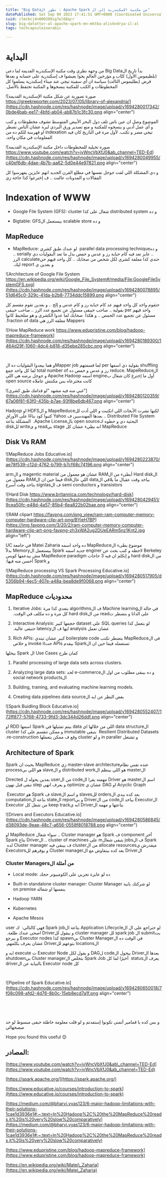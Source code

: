 ```yaml
---
title: "ِBig Dataتطور ال : Apache Spark من مكتبة الإسكندرية إلى ال"
datePublished: Sat Sep 09 2023 17:41:51 GMT+0000 (Coordinated Universal Time)
cuid: clmcbcj4n000209ig7wl68qcr
slug: big-datattor-al-apache-spark-mn-mktba-aliskndrya-il-al
tags: techcapsuleinarabic

---
```


# ‫ البداية

‫ بدأ تاريخ الBig Data من وجهة نظري وقت مكتبة الإسكندرية القديمة لما دعى (بلطيموس الأول) كتّاب و مؤرخين العالم يجوا يعيشوا ف إسكندرية على حسابه و بعدها فرض (بطليموس الثالث) سياسة ان أي سفينة تيجي عند ميناء إسكندرية يسلموا كل المخطوطات و الكتب للمكتبة ينسخوها و المكتبة تحتفظ بالأصل.

![صورة تصورية عن شكل مكتبة الإسكندرية القديمة https://greekreporter.com/2023/07/05/library-of-alexandria/](https://cdn.hashnode.com/res/hashnode/image/upload/v1694280017342/0bde4bab-ee17-4bfd-ab04-ab87b1c3fc30.png align="center")

‫ الموضوع وصل ان عين ناس تلف دول البحر الأبيض المتوسط تشوف مخطوطات و كتب و أي عمل أدبي و ينسخوه للمكتبة و منع تصدير ورق البردي لبرة عشان الناس تضطر تيجي مصر و تكتب. لأول مرة في التاريخ كان فيه indexation او فهرسة للكم ده من المعلومات في مكان واحد.

![صورة تخيلية للمخطوطات داخل مكتبة الإسكندرية القديمة https://www.youtube.com/watch?v=jvWncVbXfJ0&ab_channel=TED-Ed](https://cdn.hashnode.com/res/hashnode/image/upload/v1694280049955/c40ef6db-4dae-4b7b-aa62-5d0e44e97821.png align="center")

‫ و دي المشكلة اللي لقت جوجل نفسها في مطلع القرن الجديد انهم عايزين يفهرسوا كل المقالات و المدونات عالنت .. ف إخترعوا كذا حاجة زي

# Indexation of WWW

* Google File System (GFS): ‫ و ده distributed system شغال على كذا cluster
    
* Bigtable: ‫ و ده scalable store بيستعمل الGFS
    

## MapReduce

* MapReduce: ‫ و دهparallel data processing technique ‫ لو عندك طبق كشري .. عايز تعد فيه كام حباية رز و عدس و حمص بدل ما تعد البقوليات دي serially .. حتدي كذا معلقة كشري لكل شخص من صحابك .. كل واحد فيهم حيcalculate الرز و بعدين ي report ليك.
    

![Architecture of Google File System  https://en.wikipedia.org/wiki/Google_File_System#/media/File:GoogleFileSystemGFS.svg](https://cdn.hashnode.com/res/hashnode/image/upload/v1694280078895/51d645c0-329c-41da-b2b8-7734ddc15899.png align="center")

‫ حتقوم واخد كل واحد فيهم عد كام حباية رز و كام عدس و إلخ .. و بعدين تقوم مقسم كل واحد فيهم per بقولية .. صاحب حيبقى مسئول عن تجميع عدد الرز .. صاحب حيبقى مسئول عن تجميع عدد الحمص .. و هكذا ‫ صحابك لما عدوا الكشري و هو متلخبط كانوا Mappers معلقة الرز هي fraction of data.

![How MapReduce work  https://www.edupristine.com/blog/hadoop-mapreduce-framework](https://cdn.hashnode.com/res/hashnode/image/upload/v1694280189300/1464d29f-1060-4dc4-b818-d35ebe285cbc.png align="center")

‫

و هما بيعدوا البقوليات ده الMapper job لما قسمتهم per بقولية دي اسمها shuffling لما كل واحد جمع total number of رز و عدس و حمص ده reduce. ‫ الMapeReduce أول ما إخترع كان شغال بengine اسمه Apache Hadoop و جوجل برضه هي اللي كانت مخترعاه بس مكنتش عاملاه open source

![غبي منه فيه مشهد "لو قدامك طبق كشري"](https://cdn.hashnode.com/res/hashnode/image/upload/v1694280120359/67a06f81-63f0-435b-b7ae-93f8be6db467.png align="center")

‫ لكنها نشرت الأبحاث اللي اتكتبت و اللي أدت للMapeReduce و الHDFS او Hadoop Distributed File System .. بعدها المهندسين ف Yahoo كتبوا كود بناءًا على الأوراق البحثية دي و حطوه كopen source بالApache License. ‫ المشكلة بتاعة MapReduce انه بطيء عشان كل stage بيread و يwrite للdisk

## ‫Disk Vs RAM

![MapReduce Jobs Educative.io](https://cdn.hashnode.com/res/hashnode/image/upload/v1694280223870/ae78f539-c12d-4762-b799-b7cf68c74196.png align="center")

‫ الHard disk أبطىء من الRAM عشان هو معمول من magentic material و الarm بياخد وقت عقبال ما يلاقي الdata اللي عالdisk فيما حين ان الRAM معمول من transistors و semi conductors ف الsignlas بتاخد وقت أسرع

![Hard Disk https://www.britannica.com/technology/hard-disk](https://cdn.hashnode.com/res/hashnode/image/upload/v1694280429451/9cea50fc-e48d-4a57-85b4-6ea822b02bae.png align="center")

![RAM clipart https://favpng.com/png_view/ram-ram-computer-memory-computer-hardware-clip-art-png/BYieH7BP](https://img.favpng.com/3/20/2/ram-computer-memory-computer-hardware-clip-art-png-favpng-zh3xWA2ug2DUeEARm5nz1Knt2.jpg align="left")

‫ موضوع بطىء الMapReduce ده واحد اسمه Matei Zaharia في جامعة UC Berkeley لاحظه و كتب بحث عن enginer جديد اسمه Spark بيستعمل الMemory بدلاً من الhard disk و إتكلم ان فيه 3 حاجات MapReduce paradigm مش بيدعمها كويس و Spark أحسن منه فيها:

![MapReduce processing VS Spark Processing Educative.io](https://cdn.hashnode.com/res/hashnode/image/upload/v1694280517905/d5356b94-4ec5-407e-a48a-bea8de9f0068.png align="center")

## ‫محدوديات MapReduce

1. Iterative Jobs: ‫ في حالة الMachine learning ف الalgorithms بتعدي كذا مرة على الداتا و بتضطر تread من الhard disk كل مرة و ده مكلف في الوقت.
    
2. Interactive Analysis: ‫ لو بتعمل كذا SQL queries على dataset حجمها كبير عشان تعمل analysis ليها ف الlatency حتبقى عالية.
    
3. Rich APIs: ‫ في الMapReduce بتضطر تكتب boilerplate code كبير عشان تبتدي تستعمله فيما حين ان الSpark بيقدم APIs حتinvoke it و خلاص ‫
    

بيحلها Spark ال Use Cases كمان طرح

1. Parallel processing of large data sets across clusters.
    
2. Analyzing large data sets: ‫ و ده بيبقى مطلوب من اول الe-commerce لحد الsocial network products
    
3. Building, training, and evaluating machine learning models.
    
4. Creating data pipelines ‫ بغض النظر عن ايه الdata source
    

![Spark Buidling Block Educative.io](https://cdn.hashnode.com/res/hashnode/image/upload/v1694280552407/172ff877-5768-4733-9fd3-3dc344d26ddf.png align="center")

‫ الdata structure اللي من خلالها اي data بيتم تمثيلها في Spark اسمها RDD او Resilient Distributed Datasets ‫ بتبقى immutable و ممكن تتقسم على كذا cluster و تشتغل in paraller و لو cluster وقع ف ممكن يتعملها re-construction.

## Architecture of Spark

Spark ‫ عنده نفس نظامmaster-slave architecture زي MapReduce بحيث ان الmaster هو اللي بينظم الdistributed work و الslave هو اللي بيprocess

‫ اسم الmaster هو Driver مهمته يقرا الcode من الuser بعدين يحوله ل Directed Acyclic Graph او DAG عشان ي optimize و يعرف انهي step تبقى قبل نهون

‫ بعد كده بيدي الorders للslaves و اسم الslave ف Spark هو Executor ‫ الExecutor بياخد الcode من الDriver و بيreport الstate بتاعة الcomputation بتاعتها و مهمة الDriver انه يkeep track من شغل كل Executor

![Drivers and Executors Educative.io](https://cdn.hashnode.com/res/hashnode/image/upload/v1694280586845/d38093de-9eae-48c7-a656-0558f8018788.png align="center")

‫ آخر component ف Spark هو Cluster manager .. سواء شغال MapReduce او Spark ف الjobs بتبقى شغالm على cluster of machines .. الDriver بتاع Spark ميقدرش يallocate resources من الcluster ف بيبقى فيه Cluster manager لده ‫ الDriver بعد كده بيتفاوض مع الCluster manager و يوفرهم للExecutors

### ‫ من أمثلة الCluster Managers ‫

* Local mode: ‫ ده لو عايزة تجربي على الكومبيوتر حجك
    
* Built-in standalone cluster manager: ‫ لو شركتك بانية Cluster Manager بنفسها او شغالة on premise
    
* Hadoop YARN
    
* Kubernetes
    
* Apache Mesos
    

‫ لو حنراجع على ال الApplication Lifecycle بتاعة الSpark job فهي كالتالي: ‫ ك user بتsubmit ال spark job لل cluster manager و بيقول للDriver اصحى عندك طلعة. ‫ في الوقت ده الCluster Manager بيspawn كذا Executor nodes و بيرجع الlocations بتوعهم للDriver عشان يعرف يكلمهم.

‫ بعدها الDriver بيحول الcode لDAG و يقول لكل Executor Node ت execute ايه و يعرف الstatus ‫ أخيرًا لما كل Spark Job بتخلص الCluster manager بيshutdown كل Executor node بالنيابة عن الdriver

‫

![Pipeline of Spark Educative.io](https://cdn.hashnode.com/res/hashnode/image/upload/v1694280650018/7f08c098-afd2-4d76-8b0c-15eb8ecd7a1f.png align="center")

‫

‫

‫و بس كده يا قمامير أتمنى تكونوا إستفدتم و لو قلت معلومة خاطئة حبقى مبسوط لو حد صصحهالي

Hope you found this useful 😊

## المصادر:

[https://www.youtube.com/watch?v=jvWncVbXfJ0&ab\_channel=TED-Ed](https://www.youtube.com/watch?v=jvWncVbXfJ0&ab_channel=TED-Ed)

[https://spark.apache.org/](https://spark.apache.org/)

[https://www.educative.io/courses/introduction-to-spark](https://www.educative.io/courses/introduction-to-spark)

[https://medium.com/@bharvi.vyas123/6-major-hadoop-limitations-with-their-solutions-1cae1d3936e1#:~:text=In%20Hadoop%2C%20the%20MapReduce%20reads,it%20is%20very%20slow%20comparatively](https://medium.com/@bharvi.vyas123/6-major-hadoop-limitations-with-their-solutions-1cae1d3936e1#:~:text=In%20Hadoop%2C%20the%20MapReduce%20reads,it%20is%20very%20slow%20comparatively)

[https://www.edupristine.com/blog/hadoop-mapreduce-framework](https://www.edupristine.com/blog/hadoop-mapreduce-framework)

[https://en.wikipedia.org/wiki/Matei\_Zaharia](https://en.wikipedia.org/wiki/Matei_Zaharia)

‫

‫

‫

‫

‫

‫

‫

‫

‫

‫

‫

‫

‫

‫

‫

‫

‫

‫

‫

‫

‫

‫

‫

‫

‫

‫

‫

‫

‫

‫

‫

‫